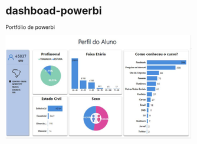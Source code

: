 # dashboad-powerbi
Portfólio de powerbi

![Dashboard](https://github.com/andr3victor/dashboad-powerbi/blob/master/curso/dashboard-curso.JPG)
